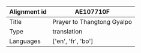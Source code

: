 |Alignment id | AE107710F
| --- | --- 
|Title | Prayer to Thangtong Gyalpo 
|Type | translation
|Languages | ['en', 'fr', 'bo']